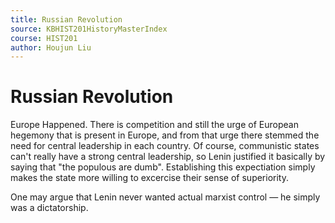 ```yaml
---
title: Russian Revolution
source: KBHIST201HistoryMasterIndex
course: HIST201
author: Houjun Liu
---
```


# Russian Revolution
Europe Happened. There is competition and still the urge of European hegemony that is present in Europe, and from that urge there stemmed the need for central leadership in each country. Of course, communistic states can't really have a strong central leadership, so Lenin justified it basically by saying that "the populous are dumb". Establishing this expectiation simply makes the state more willing to excercise their sense of superiority.

One may argue that Lenin never wanted actual marxist control — he simply was a dictatorship.

